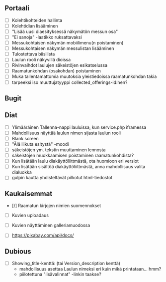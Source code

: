 
Portaali
--------

- [ ] Kolehtikohteiden hallinta
- [ ] Kolehtidian lisääminen
- [ ] "Lisää uusi diaesityksessä näkymätön messun osa"
- [ ] "Ei sanoja" -laatikko ruksattavaksi
- [ ] Messukohtaisen näkymän mobiilimenu(n poistaminen)
- [ ] Messukohtaisen näkymän messulistan lisääminen
- [ ] Tulostettava biisilista
- [ ] Laulun rooli näkyvillä dioissa
- [ ] Rivinvaihdot laulujen säkeistöjen esikatselussa
- [ ] Raamatunkohdan (osakohdan) poistaminen
- [ ] Muka tallentamattomia muutoksia yleistiedoissa raamatunkohdan takia
- [ ] tarpeeksi iso muuttujatyyppi collected_offerings-id:hen?

Bugit
-----


Diat
----

- [ ] Ylimääräinen Tallenna-nappi lauluissa, kun service.php iframessa
- [ ] Mahdollisuus  näyttää laulun nimen sijasta laulun rooli
- [ ] Blank screen
- [ ] "Älä liikuta esitystä" -moodi
- [ ] säkeistöjen ym. tekstin muuttaminen lennosta
- [ ] säkeistöjen muokkaamisen poistaminen raamatunkohdista?
- [ ] Kun lisätään laulu diakäyttöliittmästä, ota huomioon eri versiot
- [ ] Kun lisätään sisältöä diakäyttöliittmästä, anna mahdollisuus valita dialuokka
- [ ] gulpin kautta yhdisteltävät pilkotut html-tiedostot

Kaukaisemmat
------------

- [/] Raamatun kirjojen nimien suomennokset
- [ ] Kuvien uploadaus
- [ ] Kuvien näyttäminen galleriamuodossa
- [ ] https://pixabay.com/api/docs/


Dubious
-------

- [ ] Showing_title-kenttä: (tai Version_description kenttä)
    - mahdollisuus asettaa Laulun nimeksi eri kuin mikä printataan... hmm?
    - piilotettuna "lisävalinnat" -linkin taakse?

